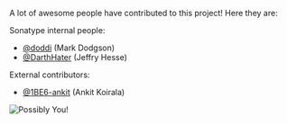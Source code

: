 <!--

    Sonatype Nexus (TM) Open Source Version
    Copyright (c) 2017-present Sonatype, Inc.
    All rights reserved. Includes the third-party code listed at http://links.sonatype.com/products/nexus/oss/attributions.

    This program and the accompanying materials are made available under the terms of the Eclipse Public License Version 1.0,
    which accompanies this distribution and is available at http://www.eclipse.org/legal/epl-v10.html.

    Sonatype Nexus (TM) Professional Version is available from Sonatype, Inc. "Sonatype" and "Sonatype Nexus" are trademarks
    of Sonatype, Inc. Apache Maven is a trademark of the Apache Software Foundation. M2eclipse is a trademark of the
    Eclipse Foundation. All other trademarks are the property of their respective owners.

-->
A lot of awesome people have contributed to this project! Here they are:

Sonatype internal people:

* [@doddi](https://github.com/doddi/) (Mark Dodgson)
* [@DarthHater](https://github.com/darthhater/) (Jeffry Hesse)

External contributors:
* [@1BE6-ankit](https://github.com/1BE6-ankit/) (Ankit Koirala)


![Possibly You!](http://i.imgur.com/A3eScYul.jpg)
